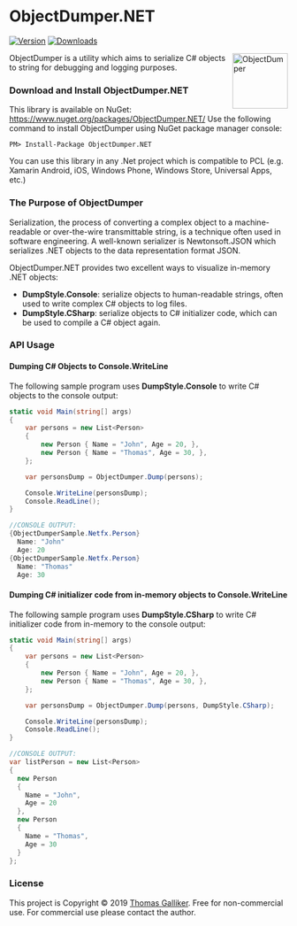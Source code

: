 # ObjectDumper.NET
[![Version](https://img.shields.io/nuget/v/ObjectDumper.NET.svg)](https://www.nuget.org/packages/ObjectDumper.NET)  [![Downloads](https://img.shields.io/nuget/dt/ObjectDumper.NET.svg)](https://www.nuget.org/packages/ObjectDumper.NET)

<img src="https://raw.githubusercontent.com/thomasgalliker/ObjectDumper/master/ObjectDumper.png" width="100" height="100" alt="ObjectDumper" align="right"></img>

ObjectDumper is a utility which aims to serialize C# objects to string for debugging and logging purposes.

### Download and Install ObjectDumper.NET
This library is available on NuGet: https://www.nuget.org/packages/ObjectDumper.NET/
Use the following command to install ObjectDumper using NuGet package manager console:

    PM> Install-Package ObjectDumper.NET

You can use this library in any .Net project which is compatible to PCL (e.g. Xamarin Android, iOS, Windows Phone, Windows Store, Universal Apps, etc.)

### The Purpose of ObjectDumper
Serialization, the process of converting a complex object to a machine-readable or over-the-wire transmittable string, is a technique often used in software engineering. A well-known serializer is Newtonsoft.JSON which serializes .NET objects to the data representation format JSON.

ObjectDumper.NET provides two excellent ways to visualize in-memory .NET objects:
- **DumpStyle.Console**: serialize objects to human-readable strings, often used to write complex C# objects to log files.
- **DumpStyle.CSharp**: serialize objects to C# initializer code, which can be used to compile a C# object again.

### API Usage
#### Dumping C# Objects to Console.WriteLine
The following sample program uses **DumpStyle.Console** to write C# objects to the console output:
```C#
static void Main(string[] args)
{
    var persons = new List<Person>
    {
        new Person { Name = "John", Age = 20, },
        new Person { Name = "Thomas", Age = 30, },
    };

    var personsDump = ObjectDumper.Dump(persons);

    Console.WriteLine(personsDump);
    Console.ReadLine();
}

//CONSOLE OUTPUT:
{ObjectDumperSample.Netfx.Person}
  Name: "John"
  Age: 20
{ObjectDumperSample.Netfx.Person}
  Name: "Thomas"
  Age: 30
```

#### Dumping C# initializer code from in-memory objects to Console.WriteLine
The following sample program uses **DumpStyle.CSharp** to write C# initializer code from in-memory to the console output:
```C#
static void Main(string[] args)
{
    var persons = new List<Person>
    {
        new Person { Name = "John", Age = 20, },
        new Person { Name = "Thomas", Age = 30, },
    };

    var personsDump = ObjectDumper.Dump(persons, DumpStyle.CSharp);

    Console.WriteLine(personsDump);
    Console.ReadLine();
}

//CONSOLE OUTPUT:
var listPerson = new List<Person>
{
  new Person
  {
    Name = "John",
    Age = 20
  },
  new Person
  {
    Name = "Thomas",
    Age = 30
  }
};
```

### License
This project is Copyright &copy; 2019 [Thomas Galliker](https://ch.linkedin.com/in/thomasgalliker). Free for non-commercial use. For commercial use please contact the author.
